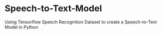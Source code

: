 # Speech-to-Text-Model
 Using Tensorflow Speech Recognition Dataset to create a Speech-to-Text Model in Python
